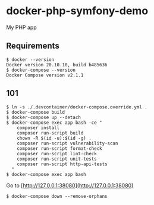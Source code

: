 # docker-php-symfony-demo

My PHP app

## Requirements

```shell
$ docker --version
Docker version 20.10.10, build b485636
$ docker-compose --version
Docker Compose version v2.1.1
```

## 101

```shell
$ ln -s ./.devcontainer/docker-compose.override.yml .
$ docker-compose build
$ docker-compose up --detach
$ docker-compose exec app bash -ce "
    composer install
    composer run-script build
    chown -R $(id -u):$(id -g) .
    composer run-script vulnerability-scan
    composer run-script format-check
    composer run-script lint-check
    composer run-script unit-tests
    composer run-script http-api-tests
  "
$ docker-compose exec app bash
```

Go to [http://127.0.0.1:38080](http://127.0.0.1:38080)

```shell
$ docker-compose down --remove-orphans
```
